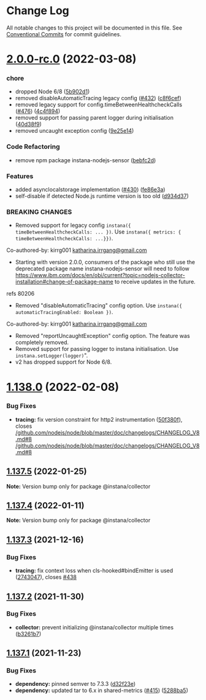 # Change Log

All notable changes to this project will be documented in this file.
See [Conventional Commits](https://conventionalcommits.org) for commit guidelines.

# [2.0.0-rc.0](https://github.com/instana/nodejs/compare/v1.138.0...v2.0.0-rc.0) (2022-03-08)


### chore

* dropped Node 6/8 ([5b902d1](https://github.com/instana/nodejs/commit/5b902d1a848a601f67e569a7adcb10794754eb69))
* removed disableAutomaticTracing legacy config ([#432](https://github.com/instana/nodejs/issues/432)) ([c8f6cef](https://github.com/instana/nodejs/commit/c8f6cef241c8b9f1b06ff6fe6de70386d6086e6f))
* removed legacy support for config.timeBetweenHealthcheckCalls ([#476](https://github.com/instana/nodejs/issues/476)) ([4c4f894](https://github.com/instana/nodejs/commit/4c4f894f9308da8fe3503585a7feac8a108a75af))
* removed support for passing parent logger during initialisation ([40d38f9](https://github.com/instana/nodejs/commit/40d38f9117be63b5ff1cc70a62e3f2b6b8e2f2e3))
* removed uncaught exception config ([9e25e14](https://github.com/instana/nodejs/commit/9e25e14f489339af66e10c8c023d866d588fc7b7))


### Code Refactoring

* remove npm package instana-nodejs-sensor ([bebfc2d](https://github.com/instana/nodejs/commit/bebfc2da9989ade98034e5a1ae87e0a0bd43a5d8))


### Features

* added asynclocalstorage implementation ([#430](https://github.com/instana/nodejs/issues/430)) ([fe86e3a](https://github.com/instana/nodejs/commit/fe86e3a32592a98de9cb869916435e45db07a1ea))
* self-disable if detected Node.js runtime version is too old ([d934d37](https://github.com/instana/nodejs/commit/d934d37e1f56ea5b877f39e699054c1e4b675dd1))


### BREAKING CHANGES

* Removed support for legacy config `instana({ timeBetweenHealthcheckCalls: ... })`.
                 Use `instana({ metrics: { timeBetweenHealthcheckCalls: ...}})`.

Co-authored-by: kirrg001 <katharina.irrgang@gmail.com>
* Starting with version 2.0.0, consumers of the package who
still use the deprecated package name instana-nodejs-sensor will need to follow
https://www.ibm.com/docs/en/obi/current?topic=nodejs-collector-installation#change-of-package-name
to receive updates in the future.

refs 80206
* Removed "disableAutomaticTracing" config option.
                 Use `instana({ automaticTracingEnabled: Boolean })`.

Co-authored-by: kirrg001 <katharina.irrgang@gmail.com>
* Removed "reportUncaughtException" config option.
	 	 The feature was completely removed.
* Removed support for passing logger to instana initialisation.
	 	 Use `instana.setLogger(logger)`".
* v2 has dropped support for Node 6/8.





# [1.138.0](https://github.com/instana/nodejs/compare/v1.137.5...v1.138.0) (2022-02-08)


### Bug Fixes

* **tracing:** fix version constraint for http2 instrumentation ([50f380f](https://github.com/instana/nodejs/commit/50f380f82bb877529daec51fbb16226a8b434751)), closes [/github.com/nodejs/node/blob/master/doc/changelogs/CHANGELOG_V8.md#8](https://github.com//github.com/nodejs/node/blob/master/doc/changelogs/CHANGELOG_V8.md/issues/8) [/github.com/nodejs/node/blob/master/doc/changelogs/CHANGELOG_V8.md#8](https://github.com//github.com/nodejs/node/blob/master/doc/changelogs/CHANGELOG_V8.md/issues/8)





## [1.137.5](https://github.com/instana/nodejs/compare/v1.137.4...v1.137.5) (2022-01-25)

**Note:** Version bump only for package @instana/collector





## [1.137.4](https://github.com/instana/nodejs/compare/v1.137.3...v1.137.4) (2022-01-11)

**Note:** Version bump only for package @instana/collector





## [1.137.3](https://github.com/instana/nodejs/compare/v1.137.2...v1.137.3) (2021-12-16)


### Bug Fixes

* **tracing:** fix context loss when cls-hooked#bindEmitter is used ([2743047](https://github.com/instana/nodejs/commit/2743047b79533f5d54233e23ecfce40635bc9981)), closes [#438](https://github.com/instana/nodejs/issues/438)





## [1.137.2](https://github.com/instana/nodejs/compare/v1.137.1...v1.137.2) (2021-11-30)


### Bug Fixes

* **collector:** prevent initializing @instana/collector multiple times ([b3261b7](https://github.com/instana/nodejs/commit/b3261b7a653b406cbe2eeaaf9050134bbeedfac9))





## [1.137.1](https://github.com/instana/nodejs/compare/v1.137.0...v1.137.1) (2021-11-23)


### Bug Fixes

* **dependency:** pinned semver to 7.3.3 ([d32f23e](https://github.com/instana/nodejs/commit/d32f23ea6807989d57ec6165c407b64e04d8d7c1))
* **dependency:** updated tar to 6.x in shared-metrics ([#415](https://github.com/instana/nodejs/issues/415)) ([5288ba5](https://github.com/instana/nodejs/commit/5288ba5241acd23d54f11c76edb3cffc0ffe6a66))
